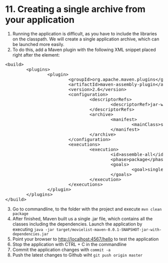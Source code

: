 # 11. Creating a single archive from your application
1. Running the application is difficult, as you have to include the libraries on the classpath. We will create a single application archive, which can be launched more easily.
2. To do this, add a Maven plugin with the following XML snippet placed right after the </dependencies> element:
<pre>&lt;build&gt;
        &lt;plugins&gt;
                &lt;plugin&gt;
                        &lt;groupId&gt;org.apache.maven.plugins&lt;/groupId&gt;
                        &lt;artifactId&gt;maven-assembly-plugin&lt;/artifactId&gt;
                        &lt;version&gt;2.6&lt;/version&gt;
                        &lt;configuration&gt;
                                &lt;descriptorRefs&gt;
                                        &lt;descriptorRef&gt;jar-with-dependencies&lt;/descriptorRef&gt;
                                &lt;/descriptorRefs&gt;
                                &lt;archive&gt;
                                        &lt;manifest&gt;
                                                &lt;mainClass&gt;sk.fei.ci.MovieList&lt;/mainClass&gt;
                                        &lt;/manifest&gt;
                                &lt;/archive&gt;
                        &lt;/configuration&gt;
                        &lt;executions&gt;
                                &lt;execution&gt;
                                        &lt;id&gt;assemble-all&lt;/id&gt;
                                        &lt;phase&gt;package&lt;/phase&gt;
                                        &lt;goals&gt;
                                                &lt;goal&gt;single&lt;/goal&gt;
                                        &lt;/goals&gt;
                                &lt;/execution&gt;
                        &lt;/executions&gt;
                &lt;/plugin&gt;
        &lt;/plugins&gt;
&lt;/build&gt;</pre>
3. Go to commandline, to the folder with the project and execute `mvn clean package`
4. After finished, Maven built us a single .jar file, which contains all the classes including the dependencies. 
Launch the application by executing `java -jar target/movielist-maven-0.0.1-SNAPSHOT-jar-with-dependencies.jar` 
5. Point your browser to [http://localhost:4567/hello](http://localhost:4567/hello) to test the application
6. Stop the application with CTRL + C in the commandline
7. Commit the application changes with `commit -a`
8. Push the latest changes to Github wiht `git push origin master`